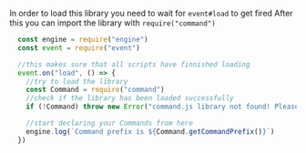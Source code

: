 In order to load this library you need to wait for `event#load` to get fired
After this you can import the library with `require("command")`


```javascript
  const engine = require("engine")
  const event = require("event")

  //this makes sure that all scripts have finnished loading
  event.on("load", () => {
    //try to load the library
    const Command = require("command")
    //check if the library has been loaded successfully
    if (!Command) throw new Error("command.js library not found! Please download Command.js and enable it to be able use this script!")

    //start declaring your Commands from here
    engine.log(`Command prefix is ${Command.getCommandPrefix()}`)
  })
```